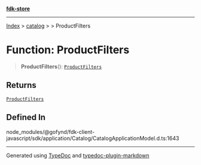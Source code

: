 [**fdk-store**](../../../README.md)
***

[Index](../../../API.md) > [catalog](../../README.md) > [<internal>](../README.md) > ProductFilters

# Function: ProductFilters

> **ProductFilters**(): [`ProductFilters`](../type-aliases/type-alias.ProductFilters.md)

## Returns

[`ProductFilters`](../type-aliases/type-alias.ProductFilters.md)

## Defined In

node\_modules/@gofynd/fdk-client-javascript/sdk/application/Catalog/CatalogApplicationModel.d.ts:1643

***
Generated using [TypeDoc](https://typedoc.org/) and [typedoc-plugin-markdown](https://www.npmjs.com/package/typedoc-plugin-markdown)
